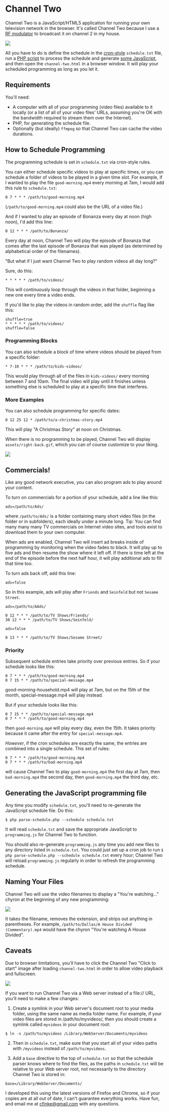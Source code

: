 # Channel Two

Channel Two is a JavaScript/HTML5 application for running your own television network in the browser.  It's called Channel Two because I use a [RF modulator](https://www.amazon.com/SatLink-ST-7000-Digital-Modulator-Delivers/dp/B08GYNC666/) to broadcast it on channel 2 in my house.

![](screenshots/in-browser.jpg)

All you have to do is define the schedule in the [cron-style](https://en.wikipedia.org/wiki/Cron) `schedule.txt` file, run a [PHP script](parse-schedule.php) to process the schedule and generate [some JavaScript](programming.js), and then open the `channel-two.html` in a browser window. It will play your scheduled programming as long as you let it.

## Requirements

You'll need:

* A computer with all of your programming (video files) available to it locally (or a list of all of your video files' URLs, assuming you're OK with the bandwidth required to stream them over the Internet).
* PHP, for generating the schedule file.
* Optionally (but ideally) `ffmpeg` so that Channel Two can cache the video durations.

## How to Schedule Programming

The programming schedule is set in `schedule.txt` via cron-style rules.

You can either schedule specific videos to play at specific times, or you can schedule a folder of videos to be played in a given time slot. For example, if I wanted to play the file `good-morning.mp4` every morning at 7am, I would add this rule to `schedule.txt`:

`0 7 * * * /path/to/good-morning.mp4`

(`/path/to/good-morning.mp4` could also be the URL of a video file.)

And if I wanted to play an episode of Bonanza every day at noon (high noon), I'd add this line:

`0 12 * * * /path/to/Bonanza/`

Every day at noon, Channel Two will play the episode of Bonanza that comes after the last episode of Bonanza that was played (as determined by alphabetical order of the filenames).

"But what if I just want Channel Two to play random videos all day long?"

Sure, do this:

```
* * * * * /path/to/videos/
```

This will continuously loop through the videos in that folder, beginning a new one every time a video ends.

If you'd like to play the videos in random order, add the `shuffle` flag like this:

```
shuffle=true
* * * * * /path/to/videos/
shuffle=false
```

### Programming Blocks

You can also schedule a block of time where videos should be played from a specific folder:

```
* 7-10 * * * /path/to/kids-videos/
```

This would play through all of the files in `kids-videos/` every morning between 7 and 10am. The final video will play until it finishes unless something else is scheduled to play at a specific time that interferes.

### More Examples

You can also schedule programming for specific dates:

```
0 12 25 12 * /path/to/a-christmas-story.mp4
```

This will play "A Christmas Story" at noon on Christmas.

When there is no programming to be played, Channel Two will display `assets/right-back.gif`, which you can of course customize to your liking.

![](screenshots/right-back.gif)

## Commercials!

Like any good network executive, you can also program ads to play around your content.

To turn on commercials for a portion of your schedule, add a line like this:

```
ads=/path/to/Ads/
```

where `/path/to/Ads/` is a folder containing many short video files (in the folder or in subfolders), each ideally under a minute long. Tip: You can find many many many TV commercials on Internet video sites, and tools exist to download them to your own computer.

When ads are enabled, Channel Two will insert ad breaks inside of programming by monitoring when the video fades to black. It will play up to five ads and then resume the show where it left off. If there is time left at the end of the episode before the next half hour, it will play additional ads to fill that time too.

To turn ads back off, add this line:

```
ads=false
```

So in this example, ads will play after `Friends` and `Seinfeld` but not `Sesame Street`.

```
ads=/path/to/AAds/

0 12 * * * /path/to/TV Shows/Friends/
30 12 * * * /path/to/TV Shows/Seinfeld/

ads=false

0 13 * * * /path/to/TV Shows/Sesame Street/
```

### Priority

Subsequent schedule entries take priority over previous entries. So if your schedule looks like this:

```
0 7 * * * /path/to/good-morning.mp4
0 7 15 * * /path/to/special-message.mp4
```

good-morning-household.mp4 will play at 7am, but on the 15th of the month, special-message.mp4 will play instead.

But if your schedule looks like this:

```
0 7 15 * * /path/to/special-message.mp4
0 7 * * * /path/to/good-morning.mp4
```

then `good-morning.mp4` will play every day, even the 15th. It takes priority because it came after the entry for `special-message.mp4`.

*However*, if the cron schedules are exactly the same, the entries are combined into a single schedule. This set of rules:

```
0 7 * * * /path/to/good-morning.mp4
0 7 * * * /path/to/bad-morning.mp4
```

will cause Channel Two to play `good-morning.mp4` the first day at 7am, then `bad-morning.mp4` the second day, then `good-morning.mp4` the third day, etc.

## Generating the JavaScript programming file

Any time you modify `schedule.txt`, you'll need to re-generate the JavaScript schedule file. Do this:

`$ php parse-schedule.php --schedule schedule.txt`

It will read `schedule.txt` and save the appropriate JavaScript to `programming.js` for Channel Two to function.

You should also re-generate `programming.js` any time you add new files to any directory listed in `schedule.txt`. You could just set up a cron job to run `$ php parse-schedule.php --schedule schedule.txt` every hour; Channel Two will reload `programming.js` regularly in order to refresh the programming schedule.

## Naming Your Files

Channel Two will use the video filenames to display a "You're watching..." chyron at the beginning of any new programming:

![](screenshots/chyron.jpg)

It takes the filename, removes the extension, and strips out anything in parentheses. For example, `/path/to/Dallas/A House Divided (Commentary).mp4` would have the chyron "You're watching A House Divided".

## Caveats

Due to browser limitations, you'll have to click the Channel Two "Click to start" image after loading `channel-two.html` in order to allow video playback and fullscreen.

![](screenshots/click-to-start.png)

If you want to run Channel Two via a Web server instead of a file:// URL, you'll need to make a few changes:

1. Create a symlink in your Web server's document root to your media folder, using the same name as media folder name. For example, if your video files are stored in /path/to/myvideos/, then you should create a symlink called `myvideos` in your document root:

`$ ln -s /path/to/myvideos /Library/WebServer/Documents/myvideos`

2. Then in `schedule.txt`, make sure that you start all of your video paths with `/myvideos` instead of `/path/to/myvideos`.

3. Add a `base` directive to the top of `schedule.txt` so that the schedule parser knows where to find the files, as the paths in `schedule.txt` will be relative to your Web server root, not necessarily to the directory Channel Two is stored in:

```
base=/Library/WebServer/Documents/
```

I developed this using the latest versions of Firefox and Chrome, so if your copies are at all out of date, I can't guarantee everything works. Have fun, and email me at cfinke@gmail.com with any questions.